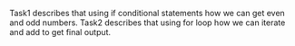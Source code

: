 Task1 describes that using if conditional statements how we can get even and odd numbers.
Task2 describes that using for loop how we can iterate and add to get final output.
